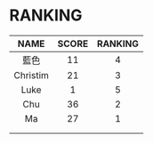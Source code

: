 # RANKING

| NAME | SCORE | RANKING |
| :---:       |     :---:      |          :---: |
| 藍色   | 11     | 4    |
| Christim     | 21       | 3 |
|   Luke   |    1   |    5   |
|   Chu  |    36     |   2    |
|   Ma   |     27   |    1   |
|      |        |       |
|      |        |       |

